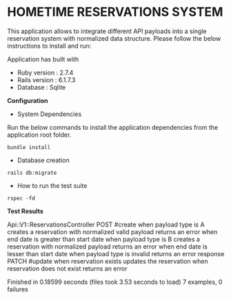 # HOMETIME RESERVATIONS SYSTEM

This application allows to integrate different API payloads into a single reservation system with normalized data structure. Please follow the below instructions to install and run:

Application has built with

- Ruby version : 2.7.4
- Rails version : 6.1.7.3
- Database : Sqlite

**Configuration**

- System Dependencies

Run the below commands to install the application dependencies from the application root folder.

`bundle install`

- Database creation

`rails db:migrate`

- How to run the test suite

`rspec -fd`

**Test Results**

Api::V1::ReservationsController
  POST #create
    when payload type is A
      creates a reservation with normalized valid payload
      returns an error when end date is greater than start date
    when payload type is B
      creates a reservation with normalized payload
      returns an error when end date is lesser than start date
    when payload type is invalid
      returns an error response
  PATCH #update
    when reservation exists
      updates the reservation
    when reservation does not exist
      returns an error

Finished in 0.18599 seconds (files took 3.53 seconds to load)
7 examples, 0 failures
